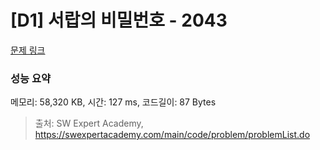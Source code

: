 # [D1] 서랍의 비밀번호 - 2043 

[문제 링크](https://swexpertacademy.com/main/code/problem/problemDetail.do?contestProbId=AV5QJ_8KAx8DFAUq) 

### 성능 요약

메모리: 58,320 KB, 시간: 127 ms, 코드길이: 87 Bytes



> 출처: SW Expert Academy, https://swexpertacademy.com/main/code/problem/problemList.do